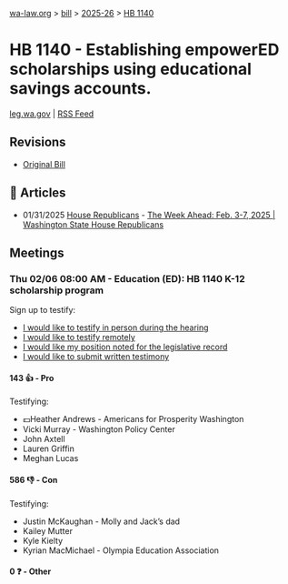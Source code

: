 [wa-law.org](/) > [bill](/bill/) > [2025-26](/bill/2025-26/) > [HB 1140](/bill/2025-26/hb/1140/)

# HB 1140 - Establishing empowerED scholarships using educational savings accounts.
[leg.wa.gov](https://app.leg.wa.gov/billsummary?BillNumber=1140&Year=2025&Initiative=false) | [RSS Feed](./rss.xml)

## Revisions
* [Original Bill](1/)

## 📰 Articles
* 01/31/2025 [House Republicans](/org/house_republicans/) - [The Week Ahead: Feb. 3-7, 2025 | Washington State House Republicans](https://houserepublicans.wa.gov/week/the-week-ahead-feb-3-7-2025/#:~:text=HB%201140)

## Meetings
### Thu 02/06 08:00 AM - Education (ED): HB 1140 K-12 scholarship program
Sign up to testify:
* [I would like to testify in person during the hearing](https://app.leg.wa.gov/csi/Testifier/Add?chamber=House&mId=32656&aId=162515&caId=25407&tId=1)
* [I would like to testify remotely](https://app.leg.wa.gov/csi/Testifier/Add?chamber=House&mId=32656&aId=162515&caId=25407&tId=2)
* [I would like my position noted for the legislative record](https://app.leg.wa.gov/csi/Testifier/Add?chamber=House&mId=32656&aId=162515&caId=25407&tId=3)
* [I would like to submit written testimony](https://app.leg.wa.gov/csi/Testifier/Add?chamber=House&mId=32656&aId=162515&caId=25407&tId=4)

#### 143 👍 - Pro
Testifying:
* 💵Heather Andrews - Americans for Prosperity Washington
* Vicki Murray - Washington Policy Center
* John Axtell
* Lauren Griffin
* Meghan Lucas

#### 586 👎 - Con
Testifying:
* Justin McKaughan - Molly and Jack’s dad
* Kailey Mutter
* Kyle Kielty
* Kyrian MacMichael - Olympia Education Association

#### 0 ❓ - Other
